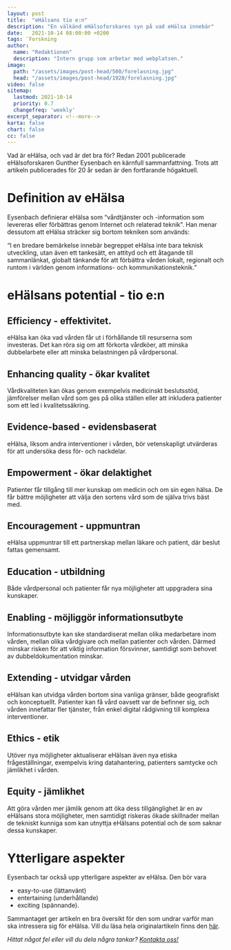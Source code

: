 ```yaml
---
layout: post
title:  "eHälsans tio e:n"
description: "En välkänd eHälsoforskares syn på vad eHälsa innebär"
date:   2021-10-14 08:00:00 +0200
tags: ¨Forskning
author:
  name: "Redaktionen"
  description: "Intern grupp som arbetar med webplatsen."
image:
  path: "/assets/images/post-head/500/forelasning.jpg"
  head: "/assets/images/post-head/1920/forelasning.jpg"
video: false
sitemap:
  lastmod: 2021-10-14
  priority: 0.7
  changefreq: 'weekly'
excerpt_separator: <!--more-->
karta: false
chart: false
cc: false
---
```


Vad är eHälsa, och vad är det bra för? Redan 2001 publicerade eHälsoforskaren Gunther Eysenbach en kärnfull sammanfattning. Trots att artikeln publicerades för 20 år sedan är den fortfarande högaktuell.

<!--more-->

# Definition av eHälsa
Eysenbach definierar eHälsa som “vårdtjänster och -information som levereras eller förbättras genom Internet och relaterad teknik”. Han menar dessutom att eHälsa sträcker sig bortom tekniken som används:

“I en bredare bemärkelse innebär begreppet eHälsa inte bara teknisk utveckling, utan även ett tankesätt, en attityd och ett åtagande till sammanlänkat, globalt tänkande för att förbättra vården lokalt, regionalt och runtom i världen genom informations- och kommunikationsteknik.”
# eHälsans potential - tio e:n
## Efficiency - effektivitet.
eHälsa kan öka vad vården får ut i förhållande till resurserna som investeras. Det kan röra sig om att förkorta vårdköer, att minska dubbelarbete eller att minska belastningen på vårdpersonal.
## Enhancing quality - ökar kvalitet
Vårdkvaliteten kan ökas genom exempelvis medicinskt beslutsstöd, jämförelser mellan vård som ges på olika ställen eller att inkludera patienter som ett led i kvalitetssäkring.
## Evidence-based - evidensbaserat
eHälsa, liksom andra interventioner i vården, bör vetenskapligt utvärderas för att undersöka dess för- och nackdelar.
## Empowerment - ökar delaktighet
Patienter får tillgång till mer kunskap om medicin och om sin egen hälsa. De får bättre möjligheter att välja den sortens vård som de själva trivs bäst med.
## Encouragement - uppmuntran
eHälsa uppmuntrar till ett partnerskap mellan läkare och patient, där beslut fattas gemensamt.
## Education - utbildning
Både vårdpersonal och patienter får nya möjligheter att uppgradera sina kunskaper.
## Enabling - möjliggör informationsutbyte
Informationsutbyte kan ske standardiserat mellan olika medarbetare inom vården, mellan olika vårdgivare och mellan patienter och vården. Därmed minskar risken för att viktig information försvinner, samtidigt som behovet av dubbeldokumentation minskar.
## Extending - utvidgar vården
eHälsan kan utvidga vården bortom sina vanliga gränser, både geografiskt och konceptuellt. Patienter kan få vård oavsett var de befinner sig, och vården innefattar fler tjänster, från enkel digital rådgivning till komplexa interventioner.
## Ethics - etik
Utöver nya möjligheter aktualiserar eHälsan även nya etiska frågeställningar, exempelvis kring datahantering, patienters samtycke och jämlikhet i vården.
## Equity - jämlikhet
Att göra vården mer jämlik genom att öka dess tillgänglighet är en av eHälsans stora möjligheter, men samtidigt riskeras ökade skillnader mellan de tekniskt kunniga som kan utnyttja eHälsans potential och de som saknar dessa kunskaper.
# Ytterligare aspekter
Eysenbach tar också upp ytterligare aspekter av eHälsa. Den bör vara

* easy-to-use (lättanvänt)
* entertaining (underhållande)
* exciting (spännande).

Sammantaget ger artikeln en bra översikt för den som undrar varför man ska intressera sig för eHälsa. Vill du läsa hela originalartikeln finns den [här](https://www.jmir.org/2001/2/e20/).

_Hittat något fel eller vill du dela några tankar? [Kontakta oss!](/index.html#form-message)_